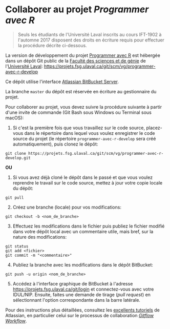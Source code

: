 <!-- Emacs: -*- coding: utf-8; eval: (auto-fill-mode -1); eval: (visual-line-mode t) -*- -->

# Collaborer au projet *Programmer avec R*

> Seuls les étudiants de l'Université Laval inscrits au cours IFT-1902 à l'automne 2017 disposent des droits en écriture requis pour effectuer la procédure décrite ci-dessous.

La version de développement du projet [Programmer avec R](https://vigou3.github.io/programmer-avec-r) est hébergée dans un dépôt Git public de la [Faculté des sciences et de génie](https://fsg.ulaval.ca) de l'[Université Laval](https://ulaval.ca): <https://projets.fsg.ulaval.ca/git/scm/vg/programmer-avec-r-develop>

Ce dépôt utilise l'interface [Atlassian BitBucket Server](https://www.atlassian.com/software/bitbucket/server).

La branche `master` du dépôt est réservée en écriture au gestionnaire du projet.

Pour collaborer au projet, vous devez suivre la procédure suivante à partir d'une invite de commande (Git Bash sous Windows ou Terminal sous macOS):

1. Si c'est la première fois que vous travaillez sur le code source, placez-vous dans le répertoire dans lequel vous voulez enregistrer le code source du projet (le répertoire `programmer-avec-r-develop` sera créé automatiquement), puis clonez le dépôt:

```
git clone https://projets.fsg.ulaval.ca/git/scm/vg/programmer-avec-r-develop.git
```

**OU**

1. Si vous avez déjà cloné le dépôt dans le passé et que vous voulez reprendre le travail sur le code source, mettez à jour votre copie locale du dépôt:

```
git pull
```

2. Créez une branche (locale) pour vos modifications:

```
git checkout -b <nom_de_branche>
```
	
3. Effectuez les modifications dans le fichier puis publiez le fichier modifié dans votre dépôt local avec un commentaire utile, mais bref, sur la nature des modifications:
    
```
git status
git add <fichier>
git commit -m "<commentaire>"
```
	
4. Publiez la branche avec les modifications dans le dépôt BitBucket:

```
git push -u origin <nom_de_branche>
```
	
5. Accédez à l'interface graphique de BitBucket à l'adresse <https://projets.fsg.ulaval.ca/git/login> et connectez-vous avec votre IDUL/NIP. Ensuite, faites une demande de tirage (*pull request*) en sélectionnant l'option correspondante dans la barre latérale.

Pour des instructions plus détaillées, consultez les [excellents tutoriels](https://www.atlassian.com/git/tutorials) de Atlassian, en particulier celui sur le processus de collaboration [*Gitflow Workflow*](https://www.atlassian.com/git/tutorials/comparing-workflows#gitflow-workflow).
